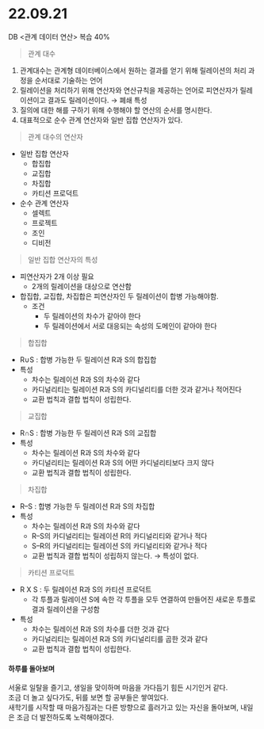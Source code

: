 # 22.09.21

&#x20;DB <관계 데이터 연산> 복습 40%

> 관계 대수

1. 관계대수는 관계형 데이터베이스에서 원하는 결과를 얻기 위해 릴레이션의 처리 과정을 순서대로 기술하는 언어
2. 릴레이션을 처리하기 위해 연산자와 연산규칙을 제공하는 언어로 피연산자가 릴레이션이고 결과도 릴레이션이다. → 폐쇄 특성
3. 질의에 대한 해를 구하기 위해 수행해야 할 연산의 순서를 명시한다.
4. 대표적으로 순수 관계 연산자와 일반 집합 연산자가 있다.

> 관계 대수의 연산자

* 일반 집합 연산자
  * 합집합
  * 교집합
  * 차집합
  * 카티션 프로덕트
* 순수 관계 연산자
  * 셀렉트
  * 프로젝트
  * 조인
  * 디비전

> 일반 집합 연산자의 특성

* 피연산자가 2개 이상 필요
  * 2개의 릴레이션을 대상으로 연산함
* 합집합, 교집합, 차집합은 피연산자인 두 릴레이션이 합병 가능해야함.
  * 조건
    * 두 릴레이션의 차수가 같아야 한다
    * 두 릴레이션에서 서로 대응되는 속성의 도메인이 같아야 한다

> 합집합

* R∪S : 합병 가능한 두 릴레이션 R과 S의 합집합
* 특성
  * 차수는 릴레이션 R과 S의 차수와 같다
  * 카디널리티는 릴레이션 R과 S의 카디널리티를 더한 것과 같거나 적어진다
  * 교환 법칙과 결합 법칙이 성립한다.

> 교집합

* R∩S : 합병 가능한 두 릴레이션 R과 S의 교집합
* 특성
  * 차수는 릴레이션 R과 S의 차수와 같다
  * 카디널리티는 릴레이션 R과 S의 어떤 카디널리티보다 크지 않다
  * 교환 법칙과 결합 법칙이 성립한다.

> 차집합

* R–S : 합병 가능한 두 릴레이션 R과 S의 차집합
* 특성
  * 차수는 릴레이션 R과 S의 차수와 같다
  * R–S의 카디널리티는 릴레이션 R의 카디널리티와 같거나 적다
  * S–R의 카디널리티는 릴레이션 S의 카디널리티와 같거나 적다
  * 교환 법칙과 결합 법칙이 성립하지 않는다. → 특성이 없다.

> 카티션 프로덕트

* R X S : 두 릴레이션 R과 S의 카티션 프로덕트
  * 각 투플과 릴레이션 S에 속한 각 투플을 모두 연결하여 만들어진 새로운 투플로 결과 릴레이션을 구성함
* 특성
  * 차수는 릴레이션 R과 S의 차수를 더한 것과 같다
  * 카디널리티는 릴레이션 R과 S의 카디널리티를 곱한 것과 같다
  * 교환 법칙과 결합 법칙이 성립한다.

#### 하루를 돌아보며

서울로 일탈을 즐기고, 생일을 맞이하며 마음을 가다듬기 힘든 시기인거 같다.\
조금 더 놀고 싶다가도, 뒤를 보면 할 공부들은 쌓여있다.\
새학기를 시작할 때 마음가짐과는 다른 방향으로 흘러가고 있는 자신을 돌아보며, 내일은 조금 더 발전하도록 노력해야겠다.
